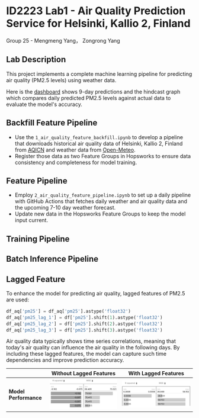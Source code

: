 # ID2223 Lab1 - Air Quality Prediction Service for Helsinki, Kallio 2, Finland 
Group 25 - Mengmeng Yang， Zongrong Yang

## Lab Description
This project implements a complete machine learning pipeline for predicting air quality (PM2.5 levels) using weather data.

Here is the [dashboard](https://lemongooo.github.io/mlfs-book/air-quality/) shows 9-day predictions and the hindcast graph which compares daily predicted PM2.5 levels against actual data to evaluate the model's accuracy.
## Backfill Feature Pipeline
   - Use the  `1_air_quality_feature_backfill.ipynb` to develop a pipeline that downloads historical air quality data of Helsinki, Kallio 2, Finland from [AQICN](https://aqicn.org) and weather data from [Open-Meteo](https://open-meteo.com).
   - Register those data as two Feature Groups in Hopsworks to ensure data consistency and completeness for model training.

## Feature Pipeline
   - Employ `2_air_quality_feature_pipeline.ipynb` to set up a daily pipeline with GitHub Actions that fetches daily weather and air quality data and the upcoming 7-10 day weather forecast. 
   - Update new data in the Hopsworks Feature Groups to keep the model input current.

## Training Pipeline


## Batch Inference Pipeline






## Lagged Feature
To enhance the model for predicting air quality, lagged features of PM2.5 are used:
```python
df_aq['pm25'] = df_aq['pm25'].astype('float32')
df_aq['pm25_lag_1'] = df['pm25'].shift(1).astype('float32')
df_aq['pm25_lag_2'] = df['pm25'].shift(2).astype('float32')
df_aq['pm25_lag_3'] = df['pm25'].shift(3).astype('float32')
```
Air quality data typically shows time series correlations, meaning that today's air quality can influence the air quality in the following days. By including these lagged features, the model can capture such time dependencies and improve prediction accuracy.

| | Without Lagged Features | With Lagged Features |
|---|---|---|
| **Model Performance** | ![image](without_lagged.png)| ![image](with_lagged.png) |